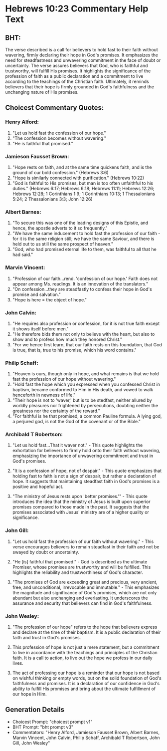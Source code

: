 # Hebrews 10:23 Commentary Help Text

## BHT:
The verse described is a call for believers to hold fast to their faith without wavering, firmly declaring their hope in God's promises. It emphasizes the need for steadfastness and unwavering commitment in the face of doubt or uncertainty. The verse assures believers that God, who is faithful and trustworthy, will fulfill His promises. It highlights the significance of the profession of faith as a public declaration and a commitment to live according to the teachings of the Christian faith. Ultimately, it reminds believers that their hope is firmly grounded in God's faithfulness and the unchanging nature of His promises.

## Choicest Commentary Quotes:
### Henry Alford:
1. "Let us hold fast the confession of our hope." 
2. "The confession becomes without wavering."
3. "He is faithful that promised."

### Jamieson Fausset Brown:
1. "Hope rests on faith, and at the same time quickens faith, and is the ground of our bold confession." (Hebrews 3:6)
2. "Hope is similarly connected with purification." (Hebrews 10:22)
3. "God is faithful to His promises, but man is too often unfaithful to his duties." (Hebrews 6:17; Hebrews 6:18; Hebrews 11:11; Hebrews 12:26; Hebrews 12:28; 1 Corinthians 1:9; 1 Corinthians 10:13; 1 Thessalonians 5:24; 2 Thessalonians 3:3; John 12:26)

### Albert Barnes:
1. "To secure this was one of the leading designs of this Epistle, and hence, the apostle adverts to it so frequently."
2. "We have the same inducement to hold fast the profession of our faith - for it is the same religion still; we have the same Saviour, and there is held out to us still the same prospect of heaven."
3. "God, who had promised eternal life to them, was faithful to all that he had said."

### Marvin Vincent:
1. "Profession of our faith...rend. 'confession of our hope.' Faith does not appear among Ms. readings. It is an innovation of the translators." 
2. "On confession...they are steadfastly to confess their hope in God's promise and salvation."
3. "Hope is here = the object of hope."

### John Calvin:
1. "He requires also profession or confession, for it is not true faith except it shows itself before men."
2. "He therefore bids them not only to believe with the heart, but also to show and to profess how much they honored Christ."
3. "For we hence first learn, that our faith rests on this foundation, that God is true, that is, true to his promise, which his word contains."

### Philip Schaff:
1. "Heaven is ours, though only in hope, and what remains is that we hold fast the profession of our hope without wavering."
2. "Hold fast the hope which you expressed when you confessed Christ in baptism, became conformed to Him in His death, and vowed to walk henceforth in newness of life."
3. "Their hope is not to 'waver,' but is to be stedfast, neither allured by worldly pleasures nor frightened by persecutions, doubting neither the greatness nor the certainty of the reward."
4. "For faithful is he that promised, a common Pauline formula. A lying god, a perjured god, is not the God of the covenant or of the Bible."

### Archibald T Robertson:
1. "Let us hold fast...That it waver not." - This quote highlights the exhortation for believers to firmly hold onto their faith without wavering, emphasizing the importance of unwavering commitment and trust in God's promises.

2. "It is a confession of hope, not of despair." - This quote emphasizes that holding fast to faith is not a sign of despair, but rather a declaration of hope. It suggests that maintaining steadfast faith in God's promises is a positive and hopeful act.

3. "The ministry of Jesus rests upon 'better promises.'" - This quote introduces the idea that the ministry of Jesus is built upon superior promises compared to those made in the past. It suggests that the promises associated with Jesus' ministry are of a higher quality or significance.

### John Gill:
1. "Let us hold fast the profession of our faith without wavering." - This verse encourages believers to remain steadfast in their faith and not be swayed by doubt or uncertainty.

2. "He [is] faithful that promised." - God is described as the ultimate Promiser, whose promises are trustworthy and will be fulfilled. This highlights the reliability and trustworthiness of God's character.

3. "The promises of God are exceeding great and precious, very ancient, free, and unconditional, irrevocable and immutable." - This emphasizes the magnitude and significance of God's promises, which are not only abundant but also unchanging and everlasting. It underscores the assurance and security that believers can find in God's faithfulness.

### John Wesley:
1. "The profession of our hope" refers to the hope that believers express and declare at the time of their baptism. It is a public declaration of their faith and trust in God's promises.

2. This profession of hope is not just a mere statement, but a commitment to live in accordance with the teachings and principles of the Christian faith. It is a call to action, to live out the hope we profess in our daily lives.

3. The act of professing our hope is a reminder that our hope is not based on wishful thinking or empty words, but on the solid foundation of God's faithfulness and promises. It is a declaration of our confidence in God's ability to fulfill His promises and bring about the ultimate fulfillment of our hope in Him.


## Generation Details
- Choicest Prompt: "choicest prompt v1"
- BHT Prompt: "bht prompt v3"
- Commentators: "Henry Alford, Jamieson Fausset Brown, Albert Barnes, Marvin Vincent, John Calvin, Philip Schaff, Archibald T Robertson, John Gill, John Wesley"

